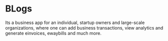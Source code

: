 # BLogs
Its a business app for an individual, startup owners and large-scale organizations, where one can add business transactions, view analytics and generate einvoices, ewaybills and much more.
